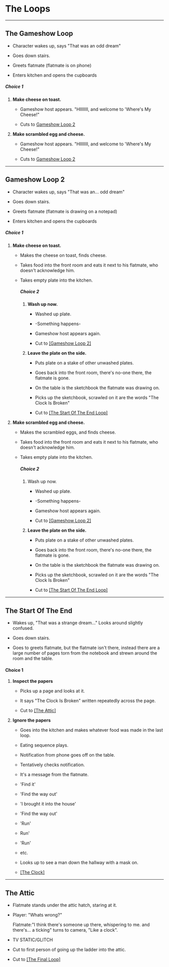 # The Loops

---

## The Gameshow Loop

- Character wakes up, says "That was an odd dream"

- Goes down stairs.

- Greets flatmate (flatmate is on phone)

- Enters kitchen and opens the cupboards

##### Choice 1

1) **Make cheese on toast.**
   
   - Gameshow host appears. "HIIIIIII, and welcome to 'Where's My Cheese!"
   
   - Cuts to [Gameshow Loop 2](#gameshow-loop-2)

2) **Make scrambled egg and cheese.**
   
   - Gameshow host appears. "HIIIIIII, and welcome to 'Where's My Cheese!"
   
   - Cuts to [Gameshow Loop 2](#gameshow-loop-2)

 

---

## Gameshow Loop 2

- Character wakes up, says "That was an... odd dream"

- Goes down stairs.

- Greets flatmate (flatmate is drawing on a notepad)

- Enters kitchen and opens the cupboards

##### Choice 1

1) **Make cheese on toast.**
   
   - Makes the cheese on toast, finds cheese.
   
   - Takes food into the front room and eats it next to his flatmate, who doesn't acknowledge him.
   
   - Takes empty plate into the kitchen.
     
     ##### Choice 2
     
     1. **Wash up now.**
        
        - Washed up plate.
        
        - -Something happens-
        
        - Gameshow host appears again.
        
        - Cut to [[Gameshow Loop 2]](#gameshow-loop-2)
     
     2. **Leave the plate on the side.**
        
        - Puts plate on a stake of other unwashed plates.
        
        - Goes back into the front room, there's no-one there, the flatmate is gone.
        
        - On the table is the sketchbook the flatmate was drawing on.
        
        - Picks up the sketchbook, scrawled on it are the words "The Clock Is Broken"
        
        - Cut to [[The Start Of The End Loop]](#the-start-of-the-end)

2) **Make scrambled egg and cheese.**
   
   - Makes the scrambled eggs, and finds cheese.
   
   - Takes food into the front room and eats it next to his flatmate, who doesn't acknowledge him.
   
   - Takes empty plate into the kitchen.
     
     ##### Choice 2
     
     1) Wash up now.
        
        - Washed up plate.
        
        - -Something happens-
        
        - Gameshow host appears again.
        
        - Cut to [[Gameshow Loop 2]](#gameshow-loop-2)
     
     2) **Leave the plate on the side.**
        
        - Puts plate on a stake of other unwashed plates.
        
        - Goes back into the front room, there's no-one there, the flatmate is gone.
        
        - On the table is the sketchbook the flatmate was drawing on.
        
        - Picks up the sketchbook, scrawled on it are the words "The Clock Is Broken"
        
        - Cut to [[The Start Of The End Loop]](#the-start-of-the-end)



---

## The Start Of The End

- Wakes up, "That was a strange dream..." Looks around slightly confused.

- Goes down stairs.

- Goes to greets flatmate, but the flatmate isn't there, instead there are a large number of pages torn from the notebook and strewn around the room and the table.

#### Choice 1

1. **Inspect the papers**
   - Picks up a page and looks at it.
   
   - It says "The Clock Is Broken" written repeatedly across the page.
   
   - Cut to [[The Attic]](#the-attic)
2. **Ignore the papers**
   - Goes into the kitchen and makes whatever food was made in the last loop.
   
   - Eating sequence plays.
   
   - Notification from phone goes off on the table.
   
   -  Tentatively checks notification.
   
   - It's a message from the flatmate.
   
   - 'Find it'
   
   - 'Find the way out'
   
   - 'I brought it into the house'
   
   - 'Find the way out'
   
   - 'Run'
   
   - Run'
   
   - 'Run'
   
   - etc.
   
   - Looks up to see a man down the hallway with a mask on.
   
   - [[The Clock]](#the-clock)



---

## The Attic

- Flatmate stands under the attic hatch, staring at it.

- Player: "Whats wrong?" 
  
  Flatmate:"I think there's someone up there, whispering to me. and there's... a ticking" turns to camera, "Like a clock".

- TV STATIC/GLITCH

- Cut to first person of going up the ladder into the attic.

- Cut to [[The Final Loop]](#the-final-loop)


